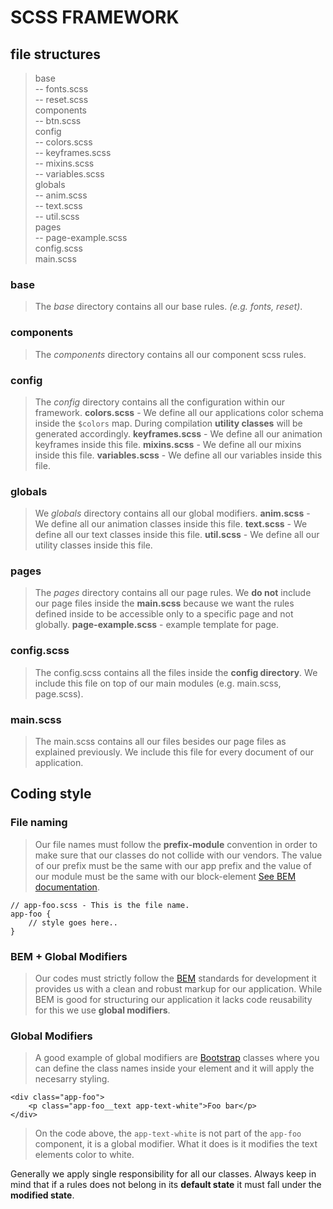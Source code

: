 # SCSS FRAMEWORK
## file structures
>base  
-- fonts.scss  
-- reset.scss  
components  
-- btn.scss  
config  
-- colors.scss  
-- keyframes.scss  
-- mixins.scss  
-- variables.scss  
globals  
-- anim.scss  
-- text.scss  
-- util.scss  
pages  
-- page-example.scss  
config.scss  
main.scss

### base
>The *base* directory contains all our base rules. _(e.g. fonts, reset)_.

### components
>The *components* directory contains all our component scss rules.

### config
>The *config* directory contains all the configuration within our framework.
__colors.scss__ - We define all our applications color schema inside the `$colors` map. During compilation __utility classes__ will be generated accordingly. 
__keyframes.scss__ - We define all our animation keyframes inside this file.
__mixins.scss__ - We define all our mixins inside this file.
__variables.scss__ - We define all our variables inside this file.

### globals
>We *globals* directory contains all our global modifiers.
__anim.scss__ - We define all our animation classes inside this file.
__text.scss__ - We define all our text classes inside this file.
__util.scss__ - We define all our utility classes inside this file.

### pages
>The *pages* directory contains all our page rules. We __do not__ include our page files inside the __main.scss__ because we want the rules defined inside to be accessible only to a specific page and not globally.
__page-example.scss__ - example template for page. 

### config.scss
>The config.scss contains all the files inside the __config directory__. We include this file on top of our main modules (e.g. main.scss, page.scss).

### main.scss
>The main.scss contains all our files besides our page files as explained previously. We include this file for every document of our application.

## Coding style
### File naming
>Our file names must follow the **prefix-module** convention in order to make sure that our classes do not collide with our vendors. The value of our prefix must be the same with our app prefix and the value of our module must be the same with our block-element [See BEM documentation](http://getbem.com/).
```
// app-foo.scss - This is the file name.
app-foo {
    // style goes here..
}
```

### BEM + Global Modifiers
>Our codes must strictly follow the [BEM](http://getbem.com) standards for development it provides us with a clean and robust markup for our application. While BEM is good for structuring our application it lacks code reusability for this we use __global modifiers__.

### Global Modifiers
> A good example of global modifiers are [Bootstrap](https://getbootstrap.com/) classes where you can define the class names inside your element and it will apply the necesarry styling.
```
<div class="app-foo">
    <p class="app-foo__text app-text-white">Foo bar</p>
</div>
```
>On the code above, the `app-text-white` is not part of the `app-foo` component, it is a global modifier. What it does is it modifies the text elements color to white. 

Generally we apply single responsibility for all our classes. Always keep in mind that if a rules does not belong in its __default state__ it must fall under the __modified state__.